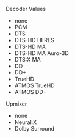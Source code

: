 Decoder Values
* none
* PCM
* DTS
* DTS-HD HI RES
* DTS-HD MA
* DTS-HD MA Auro-3D
* DTS:X MA
* DD
* DD+
* TrueHD
* ATMOS TrueHD
* ATMOS DD+

Upmixer
* none
* Neural:X
* Dolby Surround
